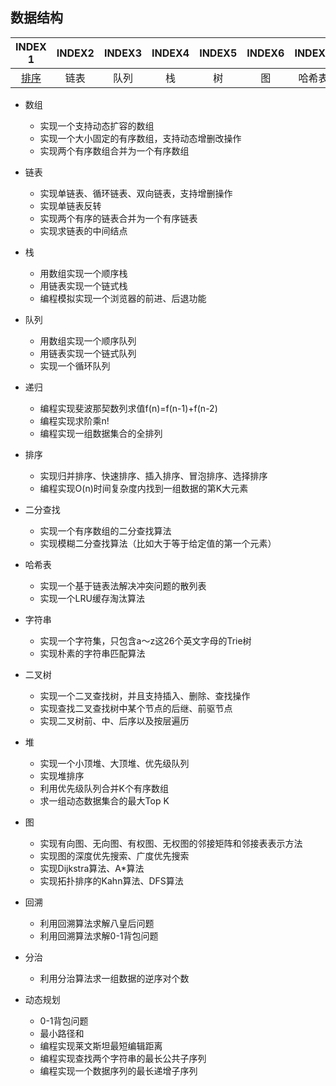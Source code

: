 ## 数据结构

| INDEX 1 | INDEX2 | INDEX3 | INDEX4 | INDEX5 | INDEX6 | INDEX7 |
| :-----: | :----: | :----: | :----: | :----: | :----: | :----: |
| [排序](https://github.com/Artist-V/MySkillTree/tree/master/%E6%95%B0%E6%8D%AE%E7%BB%93%E6%9E%84/%E6%8E%92%E5%BA%8F) | 链表 | 队列 | 栈 | 树 | 图 | 哈希表 |

* 数组
  * 实现一个支持动态扩容的数组
  * 实现一个大小固定的有序数组，支持动态增删改操作
  * 实现两个有序数组合并为一个有序数组

* 链表
  * 实现单链表、循环链表、双向链表，支持增删操作
  * 实现单链表反转
  * 实现两个有序的链表合并为一个有序链表
  * 实现求链表的中间结点

* 栈
  * 用数组实现一个顺序栈
  * 用链表实现一个链式栈
  * 编程模拟实现一个浏览器的前进、后退功能

* 队列
  * 用数组实现一个顺序队列
  * 用链表实现一个链式队列
  * 实现一个循环队列

* 递归
  * 编程实现斐波那契数列求值f(n)=f(n-1)+f(n-2)
  * 编程实现求阶乘n!
  * 编程实现一组数据集合的全排列

* 排序
  * 实现归并排序、快速排序、插入排序、冒泡排序、选择排序
  * 编程实现O(n)时间复杂度内找到一组数据的第K大元素

* 二分查找
  * 实现一个有序数组的二分查找算法
  * 实现模糊二分查找算法（比如大于等于给定值的第一个元素）

* 哈希表
  * 实现一个基于链表法解决冲突问题的散列表
  * 实现一个LRU缓存淘汰算法

* 字符串
  * 实现一个字符集，只包含a～z这26个英文字母的Trie树
  * 实现朴素的字符串匹配算法

* 二叉树
  * 实现一个二叉查找树，并且支持插入、删除、查找操作
  * 实现查找二叉查找树中某个节点的后继、前驱节点
  * 实现二叉树前、中、后序以及按层遍历

* 堆
  * 实现一个小顶堆、大顶堆、优先级队列
  * 实现堆排序
  * 利用优先级队列合并K个有序数组
  * 求一组动态数据集合的最大Top K

* 图
  * 实现有向图、无向图、有权图、无权图的邻接矩阵和邻接表表示方法
  * 实现图的深度优先搜索、广度优先搜索
  * 实现Dijkstra算法、A*算法
  * 实现拓扑排序的Kahn算法、DFS算法

* 回溯
  * 利用回溯算法求解八皇后问题
  * 利用回溯算法求解0-1背包问题

* 分治
  * 利用分治算法求一组数据的逆序对个数

* 动态规划
  * 0-1背包问题
  * 最小路径和
  * 编程实现莱文斯坦最短编辑距离
  * 编程实现查找两个字符串的最长公共子序列
  * 编程实现一个数据序列的最长递增子序列
